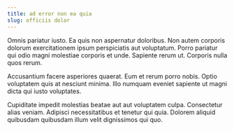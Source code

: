 ```yaml
---
title: ad error non ea quia
slug: officiis dolor
---
```


Omnis pariatur iusto. Ea quis non aspernatur doloribus. Non autem corporis dolorum exercitationem ipsum perspiciatis aut voluptatum. Porro pariatur qui odio magni molestiae corporis et unde. Sapiente rerum ut. Corporis nulla quos rerum.

Accusantium facere asperiores quaerat. Eum et rerum porro nobis. Optio voluptatem quis at nesciunt minima. Illo numquam eveniet sapiente ut magni dicta qui iusto voluptates.

Cupiditate impedit molestias beatae aut aut voluptatem culpa. Consectetur alias veniam. Adipisci necessitatibus et tenetur qui quia. Dolorem aliquid quibusdam quibusdam illum velit dignissimos qui quo.
